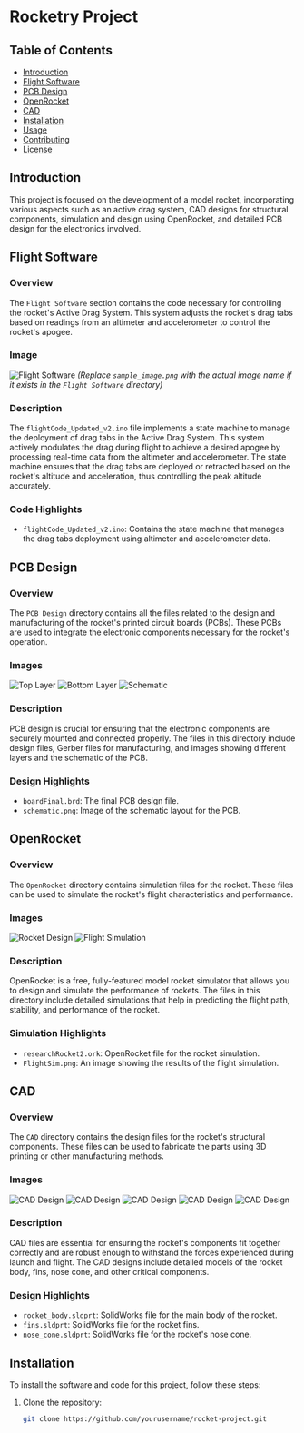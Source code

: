 # Rocketry Project

## Table of Contents
- [Introduction](#introduction)
- [Flight Software](#flight-software)
- [PCB Design](#pcb-design)
- [OpenRocket](#openrocket)
- [CAD](#cad)
- [Installation](#installation)
- [Usage](#usage)
- [Contributing](#contributing)
- [License](#license)

## Introduction
This project is focused on the development of a model rocket, incorporating various aspects such as an active drag system, CAD designs for structural components, simulation and design using OpenRocket, and detailed PCB design for the electronics involved.

## Flight Software
### Overview
The `Flight Software` section contains the code necessary for controlling the rocket's Active Drag System. This system adjusts the rocket's drag tabs based on readings from an altimeter and accelerometer to control the rocket's apogee.

### Image
![Flight Software](Flight%20Software/sample_image.png)
*(Replace `sample_image.png` with the actual image name if it exists in the `Flight Software` directory)*

### Description
The `flightCode_Updated_v2.ino` file implements a state machine to manage the deployment of drag tabs in the Active Drag System. This system actively modulates the drag during flight to achieve a desired apogee by processing real-time data from the altimeter and accelerometer. The state machine ensures that the drag tabs are deployed or retracted based on the rocket's altitude and acceleration, thus controlling the peak altitude accurately.

### Code Highlights
- `flightCode_Updated_v2.ino`: Contains the state machine that manages the drag tabs deployment using altimeter and accelerometer data.

## PCB Design
### Overview
The `PCB Design` directory contains all the files related to the design and manufacturing of the rocket's printed circuit boards (PCBs). These PCBs are used to integrate the electronic components necessary for the rocket's operation.

### Images
![Top Layer](PCB%20Design/Images/topLayer.png)
![Bottom Layer](PCB%20Design/Images/bottomLayer.png)
![Schematic](PCB%20Design/Images/schematic.png)

### Description
PCB design is crucial for ensuring that the electronic components are securely mounted and connected properly. The files in this directory include design files, Gerber files for manufacturing, and images showing different layers and the schematic of the PCB.

### Design Highlights
- `boardFinal.brd`: The final PCB design file.
- `schematic.png`: Image of the schematic layout for the PCB.

## OpenRocket
### Overview
The `OpenRocket` directory contains simulation files for the rocket. These files can be used to simulate the rocket's flight characteristics and performance.

### Images
![Rocket Design](OpenRocket/Design.png)
![Flight Simulation](OpenRocket/FlightSim.png)

### Description
OpenRocket is a free, fully-featured model rocket simulator that allows you to design and simulate the performance of rockets. The files in this directory include detailed simulations that help in predicting the flight path, stability, and performance of the rocket.

### Simulation Highlights
- `researchRocket2.ork`: OpenRocket file for the rocket simulation.
- `FlightSim.png`: An image showing the results of the flight simulation.

## CAD
### Overview
The `CAD` directory contains the design files for the rocket's structural components. These files can be used to fabricate the parts using 3D printing or other manufacturing methods.

### Images
![CAD Design](CAD/pic1.PNG)
![CAD Design](CAD/pic2.PNG)
![CAD Design](CAD/pic3.PNG)
![CAD Design](CAD/pic4.PNG)
![CAD Design](CAD/built.jpg)

### Description
CAD files are essential for ensuring the rocket's components fit together correctly and are robust enough to withstand the forces experienced during launch and flight. The CAD designs include detailed models of the rocket body, fins, nose cone, and other critical components.

### Design Highlights
- `rocket_body.sldprt`: SolidWorks file for the main body of the rocket.
- `fins.sldprt`: SolidWorks file for the rocket fins.
- `nose_cone.sldprt`: SolidWorks file for the rocket's nose cone.

## Installation
To install the software and code for this project, follow these steps:

1. Clone the repository:
   ```bash
   git clone https://github.com/yourusername/rocket-project.git